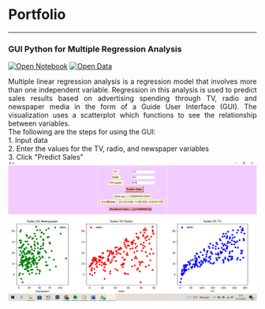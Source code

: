 # Portfolio
---
### GUI Python for Multiple Regression Analysis

[![Open Notebook](https://img.shields.io/badge/Jupyter-Open_Notebook-orange?logo=Jupyter)](projects/GUI-FORECASTING.html)
[![Open Data](https://img.shields.io/badge/XLSX-Open%20Data-brightgreen)](xlsx/Advertising.xlsx)


<div style="text-align: justify">Multiple linear regression analysis is a regression model that involves more than one independent variable. Regression in this analysis is used to predict sales results based on advertising spending through TV, radio and newspaper media in the form of a Guide User Interface (GUI). The visualization uses a scatterplot which functions to see the relationship between variables.</div>

<div style="text-align: justify">The following are the steps for using the GUI: <br>
1. Input data<br>
2. Enter the values for the TV, radio, and newspaper variables<br>
3. Click "Predict Sales"</div>

<center><img src="images/gui.png"></center>
